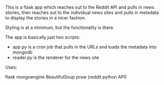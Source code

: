 This is a flask app which reaches out to the Reddit API and pulls in news stories, 
then reaches out to the individual news sites and pulls in metadata to display the 
stories in a nicer fashion.

Styling is at a minimum, but the functionality is there.

The app is basically just two scripts:
* app.py is a cron job that pulls in the URLs and loads the metadata into mongodb
* reader.py is the renderer for the news site


Uses:

flask
mongoengine
BeautifulSoup
praw (reddit python API)

